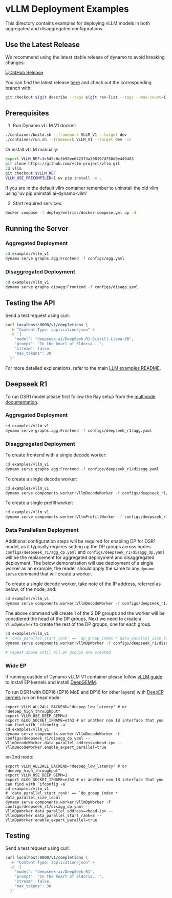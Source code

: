 <!--
SPDX-FileCopyrightText: Copyright (c) 2025 NVIDIA CORPORATION & AFFILIATES. All rights reserved.
SPDX-License-Identifier: Apache-2.0

Licensed under the Apache License, Version 2.0 (the "License");
you may not use this file except in compliance with the License.
You may obtain a copy of the License at

http://www.apache.org/licenses/LICENSE-2.0

Unless required by applicable law or agreed to in writing, software
distributed under the License is distributed on an "AS IS" BASIS,
WITHOUT WARRANTIES OR CONDITIONS OF ANY KIND, either express or implied.
See the License for the specific language governing permissions and
limitations under the License.
-->

# vLLM Deployment Examples

This directory contains examples for deploying vLLM models in both aggregated and disaggregated configurations.

## Use the Latest Release

We recommend using the latest stable release of dynamo to avoid breaking changes:

[![GitHub Release](https://img.shields.io/github/v/release/ai-dynamo/dynamo)](https://github.com/ai-dynamo/dynamo/releases/latest)

You can find the latest release [here](https://github.com/ai-dynamo/dynamo/releases/latest) and check out the corresponding branch with:

```bash
git checkout $(git describe --tags $(git rev-list --tags --max-count=1))
```

## Prerequisites

1. Run Dynamo vLLM V1 docker:
```bash
./container/build.sh --framework VLLM_V1 --target dev
./container/run.sh --framework VLLM_V1 --target dev -it
```

Or install vLLM manually:

```bash
export VLLM_REF=3c545c0c3b98ee642373a308197d750d0e449403
git clone https://github.com/vllm-project/vllm.git
cd vllm
git checkout $VLLM_REF
VLLM_USE_PRECOMPILED=1 uv pip install -e .
```

If you are in the default vllm container remember to uninstall the old vllm using  'uv pip uninstall ai-dynamo-vllm'

2. Start required services:
```bash
docker compose -f deploy/metrics/docker-compose.yml up -d
```

## Running the Server

### Aggregated Deployment
```bash
cd examples/vllm_v1
dynamo serve graphs.agg:Frontend -f configs/agg.yaml
```

### Disaggregated Deployment
```bash
cd examples/vllm_v1
dynamo serve graphs.disagg:Frontend -f configs/disagg.yaml
```

## Testing the API

Send a test request using curl:
```bash
curl localhost:8000/v1/completions \
  -H "Content-Type: application/json" \
  -d '{
    "model": "deepseek-ai/DeepSeek-R1-Distill-Llama-8B",
    "prompt": "In the heart of Eldoria...",
    "stream": false,
    "max_tokens": 30
  }'
```

For more detailed explenations, refer to the main [LLM examples README](../llm/README.md).



## Deepseek R1

To run DSR1 model please first follow the Ray setup from the [multinode documentation](../../docs/examples/multinode.md).

### Aggregated Deployment

```bash
cd examples/vllm_v1
dynamo serve graphs.agg:Frontend -f configs/deepseek_r1/agg.yaml
```


### Disaggregated Deployment

To create frontend with a single decode worker:
```bash
cd examples/vllm_v1
dynamo serve graphs.agg:Frontend -f configs/deepseek_r1/disagg.yaml
```

To create a single decode worker:
```bash
cd examples/vllm_v1
dynamo serve components.worker:VllmDecodeWorker -f configs/deepseek_r1/disagg.yaml
```

To create a single prefill worker:
```bash
cd examples/vllm_v1
dynamo serve components.worker:VllmPrefillWorker -f configs/deepseek_r1/disagg.yaml
```

### Data Parallelism Deployment

Additional configuration steps will be required for enabling DP for DSR1 model,
as it typically requires setting up the DP groups across nodes.
`configs/deepseek_r1/agg_dp.yaml` and `configs/deepseek_r1/disagg_dp.yaml` will be
the replacement for aggregated deployment and disaggregated deployment.
The below demonstration will use deployment of a single worker as an example,
the reader should apply the same to any `dynamo serve` command that will create
a worker.

To create a single decode worker, take note of the IP address, referred as <head-ip> below, of the node, and:
```bash
cd examples/vllm_v1
dynamo serve components.worker:VllmDecodeWorker -f configs/deepseek_r1/disagg_dp.yaml --VllmDecodeWorker.data_parallel_address=<head-ip>
```

The above command will create 1 of the 2 DP groups and the worker will be consdiered
the head of the DP groups. Next we need to create a `VllmDpWorker` to create the rest of the DP groups, one for each group.

```bash
cd examples/vllm_v1
# 'data_parallel_start_rank' == `dp_group_index * data_parallel_size_local`
dynamo serve components.worker:VllmDpWorker -f configs/deepseek_r1/disagg_dp.yaml --VllmDpWorker.data_parallel_address=<head-ip> --VllmDpWorker.data_parallel_start_rank=8

# repeat above until all DP groups are created
```


### Wide EP

If running oustide of Dynamo vLLM V1 container please follow [vLLM guide](https://github.com/vllm-project/vllm/tree/main/tools/ep_kernels) to install EP kernels and install [DeepGEMM](https://github.com/deepseek-ai/DeepGEMM).

To run DSR1 with DEP16 (EP16 MoE and DP16 for other layers) with [DeepEP kernels](https://github.com/deepseek-ai/DeepEP) run on head node:

```
export VLLM_ALL2ALL_BACKEND="deepep_low_latency" # or "deepep_high_throughput"
export VLLM_USE_DEEP_GEMM=1
export GLOO_SOCKET_IFNAME=eth3 # or another non IB interface that you can find with `ifconfig -a`
cd examples/vllm_v1
dynamo serve components.worker:VllmDecodeWorker -f configs/deepseek_r1/disagg_dp.yaml --VllmDecodeWorker.data_parallel_address=<head-ip> --VllmDecodeWorker.enable_expert_parallel=true
```

on 2nd node:

```
export VLLM_ALL2ALL_BACKEND="deepep_low_latency" # or "deepep_high_throughput"
export VLLM_USE_DEEP_GEMM=1
export GLOO_SOCKET_IFNAME=eth3 # or another non IB interface that you can find with `ifconfig -a`
cd examples/vllm_v1
# 'data_parallel_start_rank' == `dp_group_index * data_parallel_size_local`
dynamo serve components.worker:VllmDpWorker -f configs/deepseek_r1/disagg_dp.yaml --VllmDpWorker.data_parallel_address=<head-ip> --VllmDpWorker.data_parallel_start_rank=8 --VllmDpWorker.enable_expert_parallel=true
```

## Testing

Send a test request using curl:
```bash
curl localhost:8000/v1/completions \
  -H "Content-Type: application/json" \
  -d '{
    "model": "deepseek-ai/DeepSeek-R1",
    "prompt": "In the heart of Eldoria...",
    "stream": false,
    "max_tokens": 30
  }'
```
